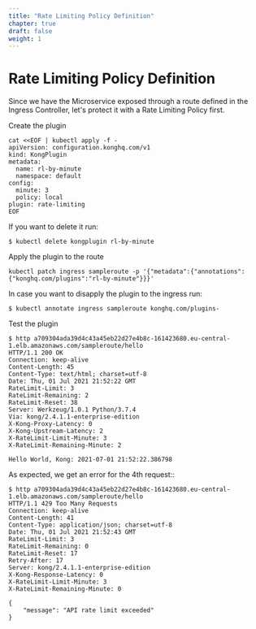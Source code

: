 ```yaml
---
title: "Rate Limiting Policy Definition"
chapter: true
draft: false
weight: 1
---
```




# Rate Limiting Policy Definition
Since we have the Microservice exposed through a route defined in the Ingress Controller, let's protect it with a Rate Limiting Policy first.


Create the plugin
```
cat <<EOF | kubectl apply -f -
apiVersion: configuration.konghq.com/v1
kind: KongPlugin
metadata:
  name: rl-by-minute
  namespace: default
config:
  minute: 3
  policy: local
plugin: rate-limiting
EOF
```

If you want to delete it run:
```
$ kubectl delete kongplugin rl-by-minute
```

Apply the plugin to the route
```
kubectl patch ingress sampleroute -p '{"metadata":{"annotations":{"konghq.com/plugins":"rl-by-minute"}}}'
```

In case you want to disapply the plugin to the ingress run:
```
$ kubectl annotate ingress sampleroute konghq.com/plugins-
```


Test the plugin
```
$ http a709304ada39d4c43a45eb22d27e4b8c-161423680.eu-central-1.elb.amazonaws.com/sampleroute/hello
HTTP/1.1 200 OK
Connection: keep-alive
Content-Length: 45
Content-Type: text/html; charset=utf-8
Date: Thu, 01 Jul 2021 21:52:22 GMT
RateLimit-Limit: 3
RateLimit-Remaining: 2
RateLimit-Reset: 38
Server: Werkzeug/1.0.1 Python/3.7.4
Via: kong/2.4.1.1-enterprise-edition
X-Kong-Proxy-Latency: 0
X-Kong-Upstream-Latency: 2
X-RateLimit-Limit-Minute: 3
X-RateLimit-Remaining-Minute: 2

Hello World, Kong: 2021-07-01 21:52:22.386798
```


As expected, we get an error for the 4th request::
```
$ http a709304ada39d4c43a45eb22d27e4b8c-161423680.eu-central-1.elb.amazonaws.com/sampleroute/hello
HTTP/1.1 429 Too Many Requests
Connection: keep-alive
Content-Length: 41
Content-Type: application/json; charset=utf-8
Date: Thu, 01 Jul 2021 21:52:43 GMT
RateLimit-Limit: 3
RateLimit-Remaining: 0
RateLimit-Reset: 17
Retry-After: 17
Server: kong/2.4.1.1-enterprise-edition
X-Kong-Response-Latency: 0
X-RateLimit-Limit-Minute: 3
X-RateLimit-Remaining-Minute: 0

{
    "message": "API rate limit exceeded"
}
```

